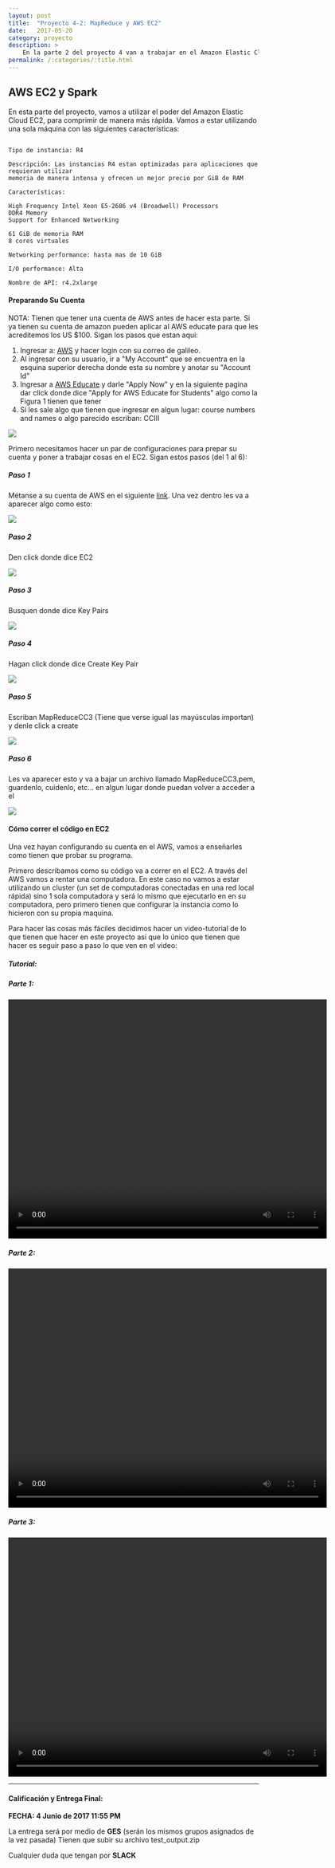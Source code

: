 ```yaml
---
layout: post
title:  "Proyecto 4-2: MapReduce y AWS EC2"
date:   2017-05-20
category: proyecto
description: >
    En la parte 2 del proyecto 4 van a trabajar en el Amazon Elastic Cloud (EC2). Probarán su proyecto 4 con un set de imagenes más grande y verificarán como es el resultado (en tiempo).
permalink: /:categories/:title.html
---
```


## AWS EC2 y Spark

En esta parte del proyecto, vamos a utilizar el poder del Amazon Elastic Cloud EC2, para comprimir de manera más rápida. Vamos a estar utilizando una sola máquina con las siguientes características:

```shell

Tipo de instancia: R4

Descripción: Las instancias R4 estan optimizadas para aplicaciones que requieran utilizar
memoria de manera intensa y ofrecen un mejor precio por GiB de RAM

Características:

High Frequency Intel Xeon E5-2686 v4 (Broadwell) Processors
DDR4 Memory
Support for Enhanced Networking

61 GiB de memoria RAM
8 cores virtuales

Networking performance: hasta mas de 10 GiB

I/O performance: Alta

Nombre de API: r4.2xlarge
```

#### Preparando Su Cuenta


NOTA: Tienen que tener una cuenta de AWS antes de hacer esta parte.
Si ya tienen su cuenta de amazon pueden aplicar al AWS educate para que les acreditemos los US $100. Sigan los pasos que estan aqui:

1. Ingresar a: [AWS](https://aws.amazon.com/) y hacer login con su correo de galileo.
2. Al ingresar con su usuario, ir a "My Account" que se encuentra en la esquina superior derecha donde esta su nombre y anotar su "Account Id"
3. Ingresar a [AWS Educate](https://www.awseducate.com) y darle "Apply Now" y en la siguiente pagina dar click donde dice "Apply for AWS Educate for Students" algo como la Figura 1 tienen que tener
4. Si les sale algo que tienen que ingresar en algun lugar: course numbers and names o algo parecido escriban: CCIII

<img src="/assets/img/proj/educate1.png" style="display: block;margin: 0 auto;">

Primero necesitamos hacer un par de configuraciones para prepar su cuenta y poner a trabajar cosas en el EC2. Sigan estos pasos (del 1 al 6):

##### Paso 1

Métanse a su cuenta de AWS en el siguiente [link](http://aws.amazon.com/). Una vez dentro les va a aparecer algo como esto:

<img src="/assets/img/proj/aws1.png" style="display: block;margin: 0 auto;">

##### Paso 2

Den click donde dice EC2

<img src="/assets/img/proj/aws2.png" style="display: block;margin: 0 auto;">

##### Paso 3

Busquen donde dice Key Pairs

<img src="/assets/img/proj/aws3.png" style="display: block;margin: 0 auto;">

##### Paso 4

Hagan click donde dice Create Key Pair


<img src="/assets/img/proj/aws4.png" style="display: block;margin: 0 auto;">

##### Paso 5

Escriban MapReduceCC3 (Tiene que verse igual las mayúsculas importan) y denle click a create

<img src="/assets/img/proj/aws5.png" style="display: block;margin: 0 auto;">

##### Paso 6

Les va aparecer esto y va a bajar un archivo llamado MapReduceCC3.pem, guardenlo, cuidenlo, etc... en algun lugar donde puedan volver a acceder a el

<img src="/assets/img/proj/aws6.png" style="display: block;margin: 0 auto;">

#### Cómo correr el código en EC2

Una vez hayan configurando su cuenta en el AWS, vamos a enseñarles como tienen que probar su programa.

Primero describamos como su código va a correr en el EC2. A través del AWS vamos a rentar una computadora. En este caso no vamos a estar utilizando un cluster (un set de computadoras conectadas en una red local rápida) sino 1 sola computadora y será lo mismo que ejecutarlo en en su computadora, pero primero tienen que configurar la instancia como lo hicieron con su propia maquina.

Para hacer las cosas más fáciles decidimos hacer un video-tutorial de lo que tienen que hacer en este proyecto así que lo único que tienen que hacer es seguir paso a paso lo que ven en el video:

##### Tutorial:

##### Parte 1:

<video width="640" height="480" controls>
  <source src="/assets/img/proj/video1.mp4" type="video/mp4">
Your browser does not support the video tag.
</video>

##### Parte 2:

<video width="640" height="480" controls>
  <source src="/assets/img/proj/video2.mp4" type="video/mp4">
Your browser does not support the video tag.
</video>

##### Parte 3:

<video width="640" height="480" controls>
  <source src="/assets/img/proj/video3.mp4" type="video/mp4">
Your browser does not support the video tag.
</video>

***

#### Calificación y Entrega Final:

**FECHA: 4 Junio de 2017 11:55 PM**<br>

La entrega será por medio de **GES** (serán los mismos grupos asignados de la vez pasada) Tienen que subir su archivo test_output.zip

Cualquier duda que tengan por **SLACK**
